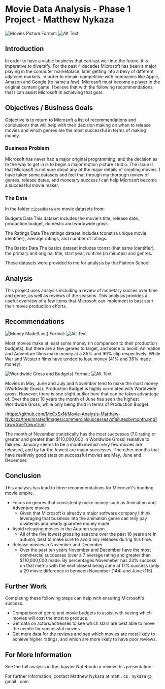# Movie Data Analysis - Phase 1 Project - Matthew Nykaza

![Movies Picture](https://github.com/MxCxSxN/Movie-Analysis-Matthew-Nykaza/tree/master/Images/2ac566bdad689373d124ed45b5b70209.png?raw=true)
Format: ![Alt Text](url)

## Introduction

In order to have a viable business that can last well into the future, it is imperative to diversify. For the past 4 decades Microsoft has been a major playing in the computer marketplace, later getting into a bevy of different adjacent markets. In order to remain competitive with companies like Apple, Amazon and Google (to name a few), Microsoft must become a player in the original content game. I believe that with the following recommendations that I can assist Microsoft in achieving that goal. 

## Objectives / Business Goals

Objective is to return to Microsoft a list of recommendations and conclusions that will help with their decision making on when to release movies and which genres are the most successful in terms of making money. 

### Business Problem

Microsoft has never had a major original programming, and the decision as to the way to get in is to begin a major motion picture studio. The issue is that Microsoft is not sure about any of the major details of creating movies. I have taken some datasets and feel that through my thorough review of genres, release dates, and monetary success I can help Microsoft become a successful movie maker. 

### The Data

In the folder `zippedData` are movie datasets from:

Budgets Data
This dataset includes the movie's title, release date, production budget, domestic and worldwide gross. 

The Ratings Data
The ratings dataset includes tconst (a unique movie identifier), average ratings, and number of ratings.

The Basics Data
The basics dataset includes tconst (that same identifier), the primary and original title, start year, runtime (in minutes) and genres.

These datasets were provided to me for analysis by the Flatiron School. 

## Analysis

This project uses analysis including a review of monetary succes over time and genre, as well as reviews of the seasons. This analysis provides a useful overview of a few items that Microsoft can implement to best start their movie production efforts.

## Recommendations

![Money Made/Lost](https://github.com/MxCxSxN/Movie-Analysis-Matthew-Nykaza/tree/master/Images/dsc-phase-1-project-online/moneymadevsmoneylost.png?raw=true))
Format: ![Alt Text](url)
 
Most movies make at least some money (in comparison to their production budgets), but there are a few genres to target, and some to avoid. Animation and Adventure films make money at a 85% and 90% clip respectively. While War and Western films have tended to lose money (41% and 36% made money). 

![Worldwide Gross and Budgets](https://github.com/MxCxSxN/Movie-Analysis-Matthew-Nykaza/tree/master/Images/worldwidegrossandbudgetbyseason.png?raw=true))
Format: ![Alt Text](url)

Movies in May, June and July and November tend to make the most money (Worldwide Gross). Production Budget is highly correlated with Worldwide gross. However, there is one slight outlier here that can be taken advantage of. Over the past 10 years the month of June has seen the highest Worldwide Gross, while only being thrid in terms of Production Budget. 

(https://github.com/MxCxSxN/Movie-Analysis-Matthew-Nykaza/tree/master/Images/commercialsuccessesvsfailuresbymonth.png?raw=true?raw=true)


The month of November statistically has the most successes (7.0 rating or greater and greater than $110,000,000 in Worldwide Gross) realative to failures. January seems to be a month inwhich very few movies are released, and by far the fewest are major successes. The other months that have realtively good stats on successful movies are May, June and December. 

## Conclusion

This analysis has lead to three recommendations for Microsoft's budding movie empire.

- Focus on genres that consistently make money such as Animation and Adventure movies. 
    - Given that Microsoft is already a major software company I think leveraging that business into the animation genre can relly pay dividends and nearly guarntee money made.
- Avoid releasing movies in the Autumn season. 
    - All of the five lowest grossing seasons over the past 10 years are in autumn, best to make sure to avoid any releases during this time.
- Release movies in November and December
    - Over the past ten years November and December have the most commercial successes (over a 7 average rating and greater than $110,000,000 made. By percentages Novemeber has 23% success on that metric with the next closest being June at 17% success (only a 29 movie difference in between November (144) and June (115).

## Further Work

Completing these following steps can help with ensuring Microsoft's success. 
- Comparison of genre and movie budgets to assist with seeing which movies will cost the most to produce.
- Get data on actors/actresses to see which stars are best able to move the needle for successful movies.
- Get more data for the reviews and see which movies are most likely to achieve higher ratings, and which are more likely to have poor reviews.

## For More Information
See the full analysis in the Jupyter Notebook or review this presentation 

For further information, contact Matthew Nykaza at matt . cs . nykaza @ gmail . com